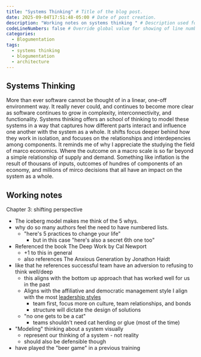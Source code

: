 ```yaml
---
title: "Systems Thinking" # Title of the blog post.
date: 2025-09-04T17:51:48-05:00 # Date of post creation.
description: "Working notes on systems thinking " # Description used for search engine.
codeLineNumbers: false # Override global value for showing of line numbers within code block.
categories:
  - Blogumentation
tags:
  - systems thinking
  - blogumentation
  - architecture
---
```


## Systems Thinking

More than ever software cannot be thought of in a linear, one-off environment way. It really never could, and continues to become more clear as software continues to grow in complexity, interconnectivity, and functionality. Systems thinking offers an school of thinking to model these systems in a way that captures how different parts interact and influence one another with the system as a whole. It shifts focus deeper behind how they work in isolation, and focuses on the relationships and interdepencies among components. It reminds me of why I appreciate the studying the field of marco economics. Where the outcome on a macro scale is so far beyond a simple relationship of supply and demand. Something like inflation is the result of thousans of inputs, outcomes of hundres of components of an economy, and millions of mirco decisions that all have an impact on the system as a whole.

## Working notes

Chapter 3: shifting perspective
- The iceberg model makes me think of the 5 whys.
- why do so many authors feel the need to have numbered lists.
  - "here's 5 practices to change your life"
    - but in this case "here's also a secret 6th one too"
- Referenced the book The Deep Work by Cal Newport
  - +1 to this in general
  - also references The Anxious Generation by Jonathon Haidt
- like that he references successful team have an adversion to refusing to think well/deep
  - this aligns with the bottom up approach that has worked well for us in the past
  - Aligns with the affiliative and democratic management style I align with the most [leadership styles](/library/leadership-that-gets-results)
    - team first, focus more on culture, team relationships, and bonds
    - structure will dictate the design of solutions
  - "no one gets to be a cat"
    - teams shouldn't need cat herding or glue (most of the time)
- "Modeling" thinking about a system visually
  - represent our thinking of a system - not reality
  - should also be defensible though
- have played the "beer game" in a previous training

